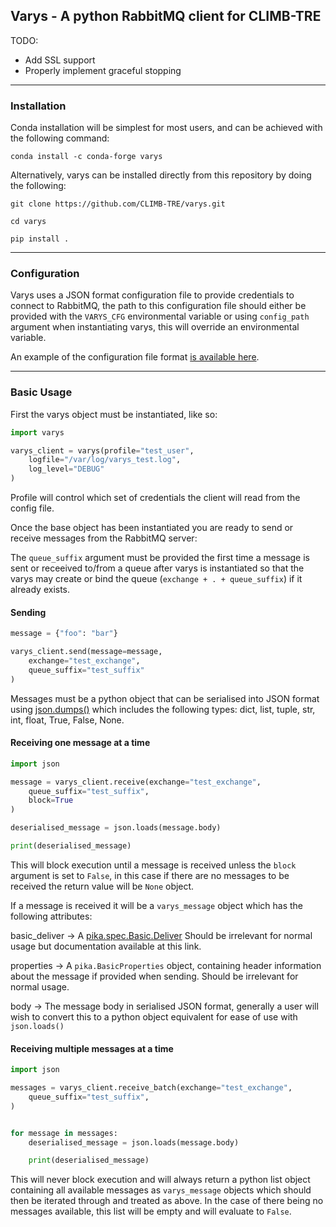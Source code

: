 ## Varys - A python RabbitMQ client for CLIMB-TRE

TODO:
* Add SSL support
* Properly implement graceful stopping

---
### Installation

Conda installation will be simplest for most users, and can be achieved with the following command:
```
conda install -c conda-forge varys
```

Alternatively, varys can be installed directly from this repository by doing the following:

```
git clone https://github.com/CLIMB-TRE/varys.git

cd varys

pip install .
```

---

### Configuration

Varys uses a JSON format configuration file to provide credentials to connect to RabbitMQ, the path to this configuration file should either be provided with the `VARYS_CFG` environmental variable or using `config_path` argument when instantiating varys, this will override an environmental variable.

An example of the configuration file format [is available here](example_config.json).

---

### Basic Usage

First the varys object must be instantiated, like so:

```python
import varys

varys_client = varys(profile="test_user",
    logfile="/var/log/varys_test.log",
    log_level="DEBUG"
)
```

Profile will control which set of credentials the client will read from the config file.

Once the base object has been instantiated you are ready to send or receive messages from the RabbitMQ server:

The `queue_suffix` argument must be provided the first time a message is sent or receeived to/from a queue after varys is instantiated so that the varys may create or bind the queue (`exchange + . + queue_suffix`) if it already exists.

#### Sending
```python
message = {"foo": "bar"}

varys_client.send(message=message,
    exchange="test_exchange",
    queue_suffix="test_suffix"
)
```

Messages must be a python object that can be serialised into JSON format using [json.dumps()](https://docs.python.org/3/library/json.html#json.dumps) which includes the following types: dict, list, tuple, str, int, float, True, False, None.

#### Receiving one message at a time
```python
import json

message = varys_client.receive(exchange="test_exchange",
    queue_suffix="test_suffix",
    block=True
)

deserialised_message = json.loads(message.body)

print(deserialised_message)
```
This will block execution until a message is received unless the `block` argument is set to `False`, in this case if there are no messages to be received the return value will be `None` object.

If a message is received it will be a `varys_message` object which has the following attributes:

basic_deliver -> A [pika.spec.Basic.Deliver](https://pika.readthedocs.io/en/stable/modules/spec.html#pika.spec.Basic.Deliver)
    Should be irrelevant for normal usage but documentation available at this link.

properties -> A `pika.BasicProperties` object, containing header information about the message if provided when sending. Should be irrelevant for normal usage.

body -> The message body in serialised JSON format, generally a user will wish to convert this to a python object equivalent for ease of use with `json.loads()`

#### Receiving multiple messages at a time
```python
import json

messages = varys_client.receive_batch(exchange="test_exchange",
    queue_suffix="test_suffix",
)


for message in messages:
    deserialised_message = json.loads(message.body)

    print(deserialised_message)
```

This will never block execution and will always return a python list object containing all available messages as `varys_message` objects which should then be iterated through and treated as above. In the case of there being no messages available, this list will be empty and will evaluate to `False`.